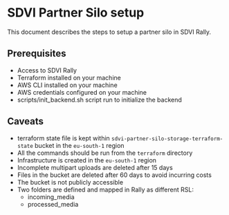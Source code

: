 # SDVI Partner Silo setup
This document describes the steps to setup a partner silo in SDVI Rally.

## Prerequisites
- Access to SDVI Rally
- Terraform installed on your machine
- AWS CLI installed on your machine
- AWS credentials configured on your machine
- scripts/init_backend.sh script run to initialize the backend

## Caveats
- terraform state file is kept within `sdvi-partner-silo-storage-terraform-state` bucket in the `eu-south-1` region
- All the commands should be run from the `terraform` directory
- Infrastructure is created in the `eu-south-1` region
- Incomplete multipart uploads are deleted after 15 days
- Files in the bucket are deleted after 60 days to avoid incurring costs
- The bucket is not publicly accessible
- Two folders are defined and mapped in Rally as different RSL:
  - incoming_media
  - processed_media